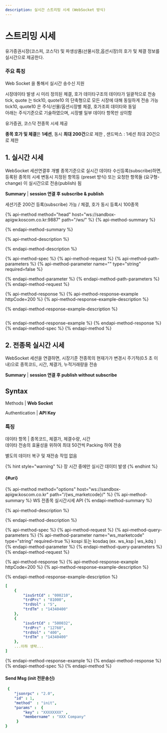 ```yaml
---
description: 실시간 스트리밍 시세 (WebSocket 방식)
---
```


# 스트리밍 시세

유가증권시장\(코스피, 코스닥\) 및 파생상품\(선물시장,옵션시장\)의 호가 및 체결 정보를 실시간으로 제공한다.



### **주요 특징**

Web Socket 을 통해서 실시간 송수신 지원  
시장데이타 발생 시 미리 정의된 체결, 호가 데이타구조의 데이타가 일괄적으로 전송  
tick, quote 는 tick10, quote10 의 단축형으로 모든 시장에 대해 동일하게 전송 가능  
tick10, quote10 은 주식/선물/옵션시장별 체결, 호가조회 데이타와 동일  
아래는 주식기준으로 기술하였으며, 시장별 일부 데이타 항목만 상이함  
유가증권, 코스닥 전종목 시세 제공  
**종목 호가 및 체결**은 **1세션**, 동시 **최대 200건**으로 제한 , 샌드박스 : 1세션 최대 20건으로 제한



## 1. 실시간 시세

WebSocket 세션연결후 개별 종목기준으로 실시간 데이타 수신등록\(subscribe\)하면, 등록된 종목의 시세 변동시 지정된 항목등 \(preset 방식\) 또는 요청한 항목들 \(요구형- change\) 이 실시간으로 전송\(publish\) 됨 

**Summary**            \|    **session 연결 후 subscribe & publish**

세션기준 200건 등록\(subscribe\) 가능 / 체결, 호가 동시 등록시 100종목

{% api-method method="head" host="ws://sandbox-apigw.koscom.co.kr:9887" path="/ws/" %}
{% api-method-summary %}

{% endapi-method-summary %}

{% api-method-description %}

{% endapi-method-description %}

{% api-method-spec %}
{% api-method-request %}
{% api-method-path-parameters %}
{% api-method-parameter name="" type="string" required=false %}

{% endapi-method-parameter %}
{% endapi-method-path-parameters %}
{% endapi-method-request %}

{% api-method-response %}
{% api-method-response-example httpCode=200 %}
{% api-method-response-example-description %}

{% endapi-method-response-example-description %}

```

```
{% endapi-method-response-example %}
{% endapi-method-response %}
{% endapi-method-spec %}
{% endapi-method %}





## 2. 전종목 실시간 시세

WebSocket 세션을 연결하면, 시장기준 전종목의 현재가가 변경시 주기적\(0.5 초 이내\)으로 종목코드, 시간, 체결가, 누적거래량을 전송

**Summary**            \|    **session 연결 후 publish without subscribe**

## Syntax

Methods               \|   **Web Socket**

Authentication     \|   **API Key**



### 특징

데이타 항목          \|   종목코드, 체결가, 체결수량, 시간  
데이타 전송의 효율성을 위하여 최대 50건씩 Packing 하여 전송  
별도의 데이터 복구 및 재전송 작업 없음

{% hint style="warning" %}
 장 시간 중에만 실시간 데이터 발생
{% endhint %}

####  {#uri}

{% api-method method="options" host="ws://sandbox-apigw.koscom.co.kr" path="/{ws\_marketcode}/" %}
{% api-method-summary %}
WS 전종목 실시간시세 API
{% endapi-method-summary %}

{% api-method-description %}

{% endapi-method-description %}

{% api-method-spec %}
{% api-method-request %}
{% api-method-query-parameters %}
{% api-method-parameter name="ws\_marketcode" type="string" required=true %}
 kospi 또는 kosdaq \(ex. ws\_ksp \| ws\_kdq \)
{% endapi-method-parameter %}
{% endapi-method-query-parameters %}
{% endapi-method-request %}

{% api-method-response %}
{% api-method-response-example httpCode=200 %}
{% api-method-response-example-description %}

{% endapi-method-response-example-description %}

```yaml
[
    {
        "isuSrtCd" : "000210",
        "trdPrc" : "81000",
        "trdVol" : "5", 
        "trdTm" : "14340400"
    },
    {    
        "isuSrtCd" : "500032",
        "trdPrc" : "12760",
        "trdVol" : "400", 
        "trdTm" : "14340400"
    },
    ...이하 생략...
]
```
{% endapi-method-response-example %}
{% endapi-method-response %}
{% endapi-method-spec %}
{% endapi-method %}

#### Send Msg \(init 전문송신\)

```yaml
 {
	"jsonrpc" : "2.0",
	"id" : 1,
	"method"  : "init",
	"params" :  {
	    "key" : "XXXXXXXX" ,
	    "membername" : "XXX Company"
	 }
}
```



